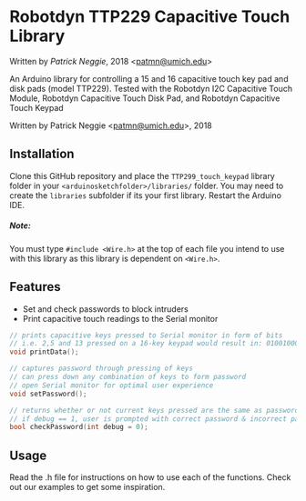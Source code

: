 # Robotdyn TTP229 Capacitive Touch Library
Written by *Patrick Neggie*, 2018 <<patmn@umich.edu>>

An Arduino library for controlling a 15 and 16 capacitive touch key pad and disk pads (model TTP229).
Tested with the Robotdyn I2C Capacitive Touch Module, Robotdyn Capacitive Touch Disk Pad, and Robotdyn Capacitive Touch Keypad

Written by Patrick Neggie <<patmn@umich.edu>>, 2018


Installation
------------

Clone this GitHub repository and place the `TTP299_touch_keypad` library folder in your `<arduinosketchfolder>/libraries/` folder. You may need to create the `libraries` subfolder if its your first library. Restart the Arduino IDE.

##### Note:
You must type `#include <Wire.h>` at the top of each file you intend to use with this library as this library is dependent on `<Wire.h>`.


Features
--------
- Set and check passwords to block intruders
- Print capacitive touch readings to the Serial monitor
```c
// prints capacitive keys pressed to Serial monitor in form of bits
// i.e. 2,5 and 13 pressed on a 16-key keypad would result in: 0100100000001000
void printData();

// captures password through pressing of keys
// can press down any combination of keys to form password
// open Serial monitor for optimal user experience
void setPassword();

// returns whether or not current keys pressed are the same as password
// if debug == 1, user is prompted with correct password & incorrect password they entered
bool checkPassword(int debug = 0);
```

Usage
-----

Read the .h file for instructions on how to use each of the functions. Check out our examples to get some inspiration.
